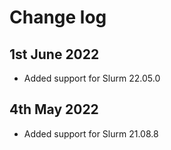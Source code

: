 # Change log

## 1st June 2022

* Added support for Slurm 22.05.0

## 4th May 2022

* Added support for Slurm 21.08.8
